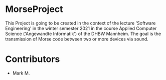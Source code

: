 # MorseProject

This Project is going to be created in the context of the lecture 'Software Engineering' in the winter semester 2021 in
the course Applied Computer Science ('Angewandte Informatik') of the DHBW Mannheim. The goal is the transmission of
Morse code between two or more devices via sound.

# Contributors

- Mark M.
